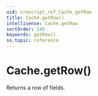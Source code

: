 ```yaml
---
uid: crmscript_ref_Cache_getRow
title: Cache.getRow()
intellisense: Cache.getRow
sortOrder: 145
keywords: getRow()
so.topic: reference
---
```


# Cache.getRow()

Returns a row of fields.

